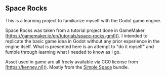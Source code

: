 Space Rocks
-----------

This is a learning project to familiarize myself with the Godot game engine.  

Space Rocks was taken from a tutorial project done in GameMaker [https://gamemaker.io/en/tutorials/space-rocks-gml](). I intended to replicate the basic game idea in Godot without any prior experience in the engine itself. What is presented here is an attempt to "do it myself" and fumble through learning what I needed to know as I go.  

Asset used in game are all freely available via CC0 license from [https://kenney.nl](). Mostly from the [Simple Space](https://kenney.nl/assets/simple-space) bundle.  

